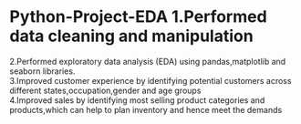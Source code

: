 # Python-Project-EDA 1.Performed data cleaning and manipulation                                                                                                                              
2.Performed exploratory data analysis (EDA) using pandas,matplotlib and seaborn libraries.                                                                              
3.Improved customer experience by identifying potential customers across different states,occupation,gender and age groups                                             
4.Improved sales by identifying most selling product categories and products,which can help to plan inventory and hence meet the demands
